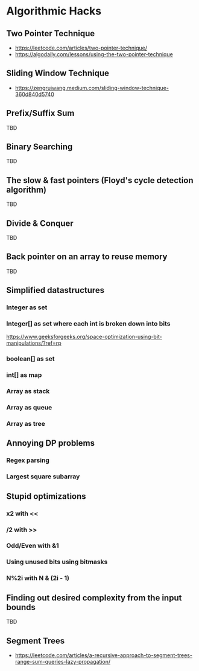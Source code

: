 # Algorithmic Hacks
## Two Pointer Technique
- https://leetcode.com/articles/two-pointer-technique/
- https://algodaily.com/lessons/using-the-two-pointer-technique

## Sliding Window Technique
- https://zengruiwang.medium.com/sliding-window-technique-360d840d5740

## Prefix/Suffix Sum
TBD

## Binary Searching
TBD

## The slow & fast pointers (Floyd's cycle detection algorithm)
TBD

## Divide & Conquer
TBD

## Back pointer on an array to reuse memory
TBD

## Simplified datastructures
### Integer as set
### Integer[] as set where each int is broken down into bits
https://www.geeksforgeeks.org/space-optimization-using-bit-manipulations/?ref=rp
### boolean[] as set
### int[] as map
### Array as stack
### Array as queue
### Array as tree

## Annoying DP problems
### Regex parsing
### Largest square subarray

## Stupid optimizations
### x2 with <<
### /2 with >>
### Odd/Even with &1
### Using unused bits using bitmasks
### N%2**i with N & (2**i - 1)

## Finding out desired complexity from the input bounds
TBD

## Segment Trees
- https://leetcode.com/articles/a-recursive-approach-to-segment-trees-range-sum-queries-lazy-propagation/
